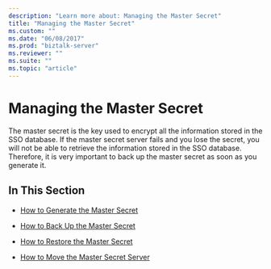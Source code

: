 ```yaml
---
description: "Learn more about: Managing the Master Secret"
title: "Managing the Master Secret"
ms.custom: ""
ms.date: "06/08/2017"
ms.prod: "biztalk-server"
ms.reviewer: ""
ms.suite: ""
ms.topic: "article"
---
```

# Managing the Master Secret
The master secret is the key used to encrypt all the information stored in the SSO database. If the master secret server fails and you lose the secret, you will not be able to retrieve the information stored in the SSO database. Therefore, it is very important to back up the master secret as soon as you generate it.  
  
## In This Section  
  
-   [How to Generate the Master Secret](../core/how-to-generate-the-master-secret.md)  
  
-   [How to Back Up the Master Secret](../core/how-to-back-up-the-master-secret.md)  
  
-   [How to Restore the Master Secret](../core/how-to-restore-the-master-secret.md)  
  
-   [How to Move the Master Secret Server](../core/how-to-move-the-master-secret-server.md)
